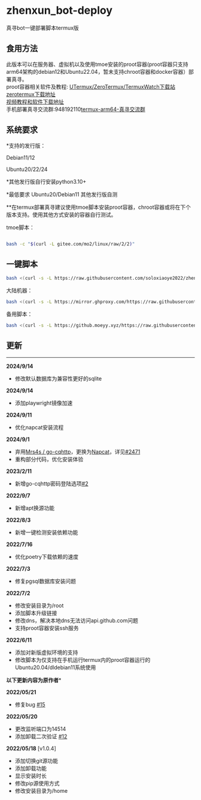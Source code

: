 # zhenxun_bot-deploy
 真寻bot一键部署脚本termux版
## 食用方法  
此版本可以在服务器、虚拟机以及使用tmoe安装的proot容器(proot容器只支持arm64架构的debian12和Ubuntu22.04，暂未支持chroot容器和docker容器）部署真寻。  
proot容器相关软件及教程:
[UTermux/ZeroTermux/TermuxWatch下载站](https://blog.utermux.dev/ut/download.html)  
[zerotermux下载地址](https://d.icdown.club/repository/main/ZeroTermux/ZeroTermux%20-0.118.21.apk)  
[视频教程和软件下载地址](http://zf.xiaoye.ink:8090/1/%E8%A7%86%E9%A2%91)  
手机部署真寻交流群:948192110[termux-arm64-真寻交流群](https://jq.qq.com/?_wv=1027&k=rMWrhoIt)

## 系统要求

*支持的发行版：

Debian11/12

Ubuntu20/22/24

*其他发行版自行安装python3.10+

*最低要求 Ubuntu20/Debian11  其他发行版自测

**在termux部署真寻建议使用tmoe脚本安装proot容器，chroot容器或将在下个版本支持。使用其他方式安装的容器自行测试。

tmoe脚本：
```bash

bash -c "$(curl -L gitee.com/mo2/linux/raw/2/2)"

```

## 一键脚本
```bash
bash <(curl -s -L https://raw.githubusercontent.com/soloxiaoye2022/zhenxun_bot-deploy/dev/install.sh)
```
大陆机器：
```bash
bash <(curl -s -L https://mirror.ghproxy.com/https://raw.githubusercontent.com/soloxiaoye2022/zhenxun_bot-deploy/dev/install.sh)
```
备用脚本：
```bash
bash <(curl -s -L https://github.moeyy.xyz/https://raw.githubusercontent.com/soloxiaoye2022/zhenxun_bot-deploy/dev/install.sh)
```
## 更新

****

**2024/9/14**

* 修改默认数据库为兼容性更好的sqlite

**2024/9/14**

* 添加playwright镜像加速

**2024/9/11**

* 优化napcat安装流程

**2024/9/1**

* 弃用[Mrs4s / go-cqhttp](https://github.com/Mrs4s/go-cqhttp)，更换为[Napcat](https://github.com/NapNeko/NapCatQQ)，详见[#2471](https://github.com/Mrs4s/go-cqhttp/issues/2471)
* 重构部分代码，优化安装体验

**2023/2/11**

* 新增go-cqhttp密码登陆选项[#2](https://github.com/soloxiaoye2022/zhenxun_bot-deploy/issues/2)

**2022/9/7**

* 新增apt换源功能

**2022/8/3**

* 新增一键检测安装依赖功能

**2022/7/16**

* 优化poetry下载依赖的速度

**2022/7/3**

* 修复pgsql数据库安装问题

**2022/7/2**

* 修改安装目录为/root 
* 添加脚本升级链接
* 修改dns，解决本地dns无法访问api.github.com问题
* 支持proot容器安装ssh服务

**2022/6/11**

* 添加对新版虚拟环境的支持
* 修改脚本为仅支持在手机运行termux内的proot容器运行的Ubuntu20.04/dldebian11系统使用

****以下更新内容为原作者*****

**2022/05/21**

* 修复bug [#15](https://github.com/zhenxun-org/zhenxun_bot-deploy/issues/15)

**2022/05/20**

* 更改监听端口为14514
* 添加卸载二次验证 [#12](https://github.com/zhenxun-org/zhenxun_bot-deploy/issues/12)

**2022/05/18** [v1.0.4]

* 添加切换git源功能
* 添加卸载功能
* 显示安装时长
* 修改pip源使用方式
* 修改安装目录为/home
